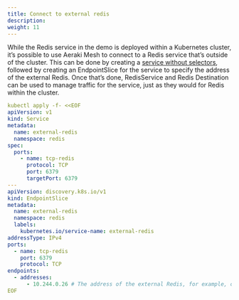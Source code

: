 ```yaml
---
title: Connect to external redis
description: 
weight: 11
---
```


While the Redis service in the demo is deployed within a Kubernetes cluster, it’s possible to use Aeraki Mesh to connect to a Redis service that’s outside of the cluster. This can be done by creating a [service without selectors](https://kubernetes.io/docs/concepts/services-networking/service/#services-without-selectors), followed by creating an EndpointSlice for the service to specify the address of the external Redis. Once that’s done, RedisService and Redis Destination can be used to manage traffic for the service, just as they would for Redis within the cluster.

```yaml
kubectl apply -f- <<EOF 
apiVersion: v1
kind: Service
metadata:
  name: external-redis
  namespace: redis
spec:
  ports:
    - name: tcp-redis
      protocol: TCP
      port: 6379
      targetPort: 6379
---
apiVersion: discovery.k8s.io/v1
kind: EndpointSlice
metadata:
  name: external-redis
  namespace: redis
  labels:
    kubernetes.io/service-name: external-redis
addressType: IPv4
ports:
  - name: tcp-redis
    port: 6379
    protocol: TCP
endpoints:
  - addresses:
      - 10.244.0.26 # The address of the external Redis, for example, one provided by a cloud provider
EOF
```
